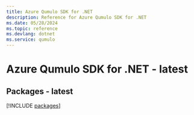```yaml
---
title: Azure Qumulo SDK for .NET
description: Reference for Azure Qumulo SDK for .NET
ms.date: 05/28/2024
ms.topic: reference
ms.devlang: dotnet
ms.service: qumulo
---
```

# Azure Qumulo SDK for .NET - latest
## Packages - latest
[!INCLUDE [packages](qumulo-index.md)]